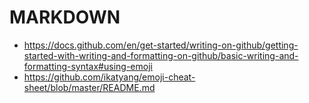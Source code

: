 # MARKDOWN
- <https://docs.github.com/en/get-started/writing-on-github/getting-started-with-writing-and-formatting-on-github/basic-writing-and-formatting-syntax#using-emoji>
- <https://github.com/ikatyang/emoji-cheat-sheet/blob/master/README.md>
